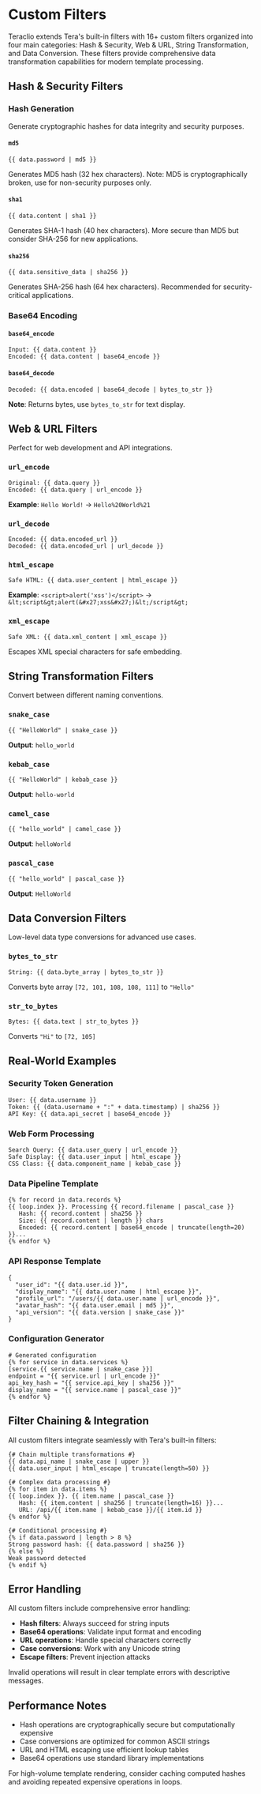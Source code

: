 # Custom Filters

Teraclio extends Tera's built-in filters with 16+ custom filters organized into four main categories: Hash & Security, Web & URL, String Transformation, and Data Conversion. These filters provide comprehensive data transformation capabilities for modern template processing.

## Hash & Security Filters

### Hash Generation

Generate cryptographic hashes for data integrity and security purposes.

#### `md5`
```jinja2
{{ data.password | md5 }}
```
Generates MD5 hash (32 hex characters). Note: MD5 is cryptographically broken, use for non-security purposes only.

#### `sha1` 
```jinja2
{{ data.content | sha1 }}
```
Generates SHA-1 hash (40 hex characters). More secure than MD5 but consider SHA-256 for new applications.

#### `sha256`
```jinja2
{{ data.sensitive_data | sha256 }}
```
Generates SHA-256 hash (64 hex characters). Recommended for security-critical applications.

### Base64 Encoding

#### `base64_encode`
```jinja2
Input: {{ data.content }}
Encoded: {{ data.content | base64_encode }}
```

#### `base64_decode` 
```jinja2
Decoded: {{ data.encoded | base64_decode | bytes_to_str }}
```
**Note**: Returns bytes, use `bytes_to_str` for text display.

## Web & URL Filters

Perfect for web development and API integrations.

### `url_encode`
```jinja2
Original: {{ data.query }}
Encoded: {{ data.query | url_encode }}
```
**Example**: `Hello World!` → `Hello%20World%21`

### `url_decode`
```jinja2
Encoded: {{ data.encoded_url }}
Decoded: {{ data.encoded_url | url_decode }}
```

### `html_escape`
```jinja2
Safe HTML: {{ data.user_content | html_escape }}
```
**Example**: `<script>alert('xss')</script>` → `&lt;script&gt;alert(&#x27;xss&#x27;)&lt;/script&gt;`

### `xml_escape`
```jinja2
Safe XML: {{ data.xml_content | xml_escape }}
```
Escapes XML special characters for safe embedding.

## String Transformation Filters

Convert between different naming conventions.

### `snake_case`
```jinja2
{{ "HelloWorld" | snake_case }}
```
**Output**: `hello_world`

### `kebab_case`
```jinja2
{{ "HelloWorld" | kebab_case }}
```
**Output**: `hello-world`

### `camel_case`
```jinja2
{{ "hello_world" | camel_case }}
```
**Output**: `helloWorld`

### `pascal_case`
```jinja2
{{ "hello_world" | pascal_case }}
```
**Output**: `HelloWorld`

## Data Conversion Filters

Low-level data type conversions for advanced use cases.

### `bytes_to_str`
```jinja2
String: {{ data.byte_array | bytes_to_str }}
```
Converts byte array `[72, 101, 108, 108, 111]` to `"Hello"`

### `str_to_bytes`
```jinja2
Bytes: {{ data.text | str_to_bytes }}
```
Converts `"Hi"` to `[72, 105]`

## Real-World Examples

### Security Token Generation
```jinja2
User: {{ data.username }}
Token: {{ (data.username + ":" + data.timestamp) | sha256 }}
API Key: {{ data.api_secret | base64_encode }}
```

### Web Form Processing
```jinja2
Search Query: {{ data.user_query | url_encode }}
Safe Display: {{ data.user_input | html_escape }}
CSS Class: {{ data.component_name | kebab_case }}
```

### Data Pipeline Template
```jinja2
{% for record in data.records %}
{{ loop.index }}. Processing {{ record.filename | pascal_case }}
   Hash: {{ record.content | sha256 }}
   Size: {{ record.content | length }} chars
   Encoded: {{ record.content | base64_encode | truncate(length=20) }}...
{% endfor %}
```

### API Response Template
```jinja2
{
  "user_id": "{{ data.user.id }}",
  "display_name": "{{ data.user.name | html_escape }}",
  "profile_url": "/users/{{ data.user.name | url_encode }}",
  "avatar_hash": "{{ data.user.email | md5 }}",
  "api_version": "{{ data.version | snake_case }}"
}
```

### Configuration Generator
```jinja2
# Generated configuration
{% for service in data.services %}
[service.{{ service.name | snake_case }}]
endpoint = "{{ service.url | url_encode }}"
api_key_hash = "{{ service.api_key | sha256 }}"
display_name = "{{ service.name | pascal_case }}"
{% endfor %}
```

## Filter Chaining & Integration

All custom filters integrate seamlessly with Tera's built-in filters:

```jinja2
{# Chain multiple transformations #}
{{ data.api_name | snake_case | upper }}
{{ data.user_input | html_escape | truncate(length=50) }}

{# Complex data processing #}
{% for item in data.items %}
{{ loop.index }}. {{ item.name | pascal_case }}
   Hash: {{ item.content | sha256 | truncate(length=16) }}...
   URL: /api/{{ item.name | kebab_case }}/{{ item.id }}
{% endfor %}

{# Conditional processing #}
{% if data.password | length > 8 %}
Strong password hash: {{ data.password | sha256 }}
{% else %}
Weak password detected
{% endif %}
```

## Error Handling

All custom filters include comprehensive error handling:

- **Hash filters**: Always succeed for string inputs
- **Base64 operations**: Validate input format and encoding
- **URL operations**: Handle special characters correctly
- **Case conversions**: Work with any Unicode string
- **Escape filters**: Prevent injection attacks

Invalid operations will result in clear template errors with descriptive messages.

## Performance Notes

- Hash operations are cryptographically secure but computationally expensive
- Case conversions are optimized for common ASCII strings
- URL and HTML escaping use efficient lookup tables
- Base64 operations use standard library implementations

For high-volume template rendering, consider caching computed hashes and avoiding repeated expensive operations in loops.
